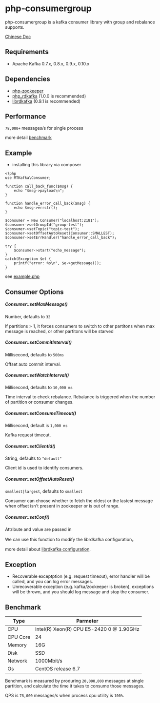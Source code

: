 # php-consumergroup

php-consumergroup is a kafka consumer library with group and rebalance supports.

[Chinese Doc](./README.zh-CN.md)

## Requirements

* Apache Kafka 0.7.x, 0.8.x, 0.9.x, 0.10.x

## Dependencies

* [php-zookeeper](https://github.com/php-zookeeper/php-zookeeper)
* [php_rdkafka](https://github.com/arnaud-lb/php-rdkafka/releases/tag/1.0.0) (1.0.0 is recommended)
* [librdkafka](https://github.com/edenhill/librdkafka/releases/tag/0.9.1) (0.9.1 is recommended)

## Performance

`78,000+` messages/s for single process

more detail  [benchmark](#benchmark)

## Example

* installing this library via composer

```
<?php 
use MTKafka\Consumer;

function call_back_func($msg) {
    echo "$msg->payload\n";
}

function handle_error_call_back($msg) {
    echo $msg->errstr();
}

$consumer = New Consumer("localhost:2181");
$consumer->setGroupId("group-test");
$consumer->setTopic("topic-test");
$consumer->setOffsetAutoReset(Consumer::SMALLEST);
$consumer->setErrHandler("handle_error_call_back");

try {
    $consumer->start("echo_message");
}
catch(Exception $e) {
    printf("error: %s\n", $e->getMessage());
}
```

see [example.php](./example.php)

## Consumer Options

##### Consumer::setMaxMessage()

Number, defaults to `32`

If partitions > 1, it forces consumers to switch to other partitons when max message is reached, or other partitons will be starved

##### Consumer::setCommitInterval()

Millisecond, defaults to `500ms`

Offset auto commit interval.

##### Consumer::setWatchInterval()

Millisecond, defaults to `10,000 ms`

Time interval to check rebalance. Rebalance is triggered when the number of partition or consumer changes.

##### Consumer::setConsumeTimeout()

Millisecond, default is `1,000 ms`

Kafka request timeout.

##### Consumer::setClientId()

String, defaults to `"default"`

Client id is used to identify consumers. 

##### Consumer::setOffsetAutoReset()

`smallest|largest`, defaults to `smallest`

Consumer can choose whether to fetch the oldest or the lastest message when offset isn't present in zookeeper or is out of range.

##### Consumer::setConf()
Attribute and value are passed in

We can use this function to modify the librdkafka configuration。

more detail about [librdkafka configuration](https://github.com/edenhill/librdkafka/blob/master/CONFIGURATION.md). 

## Exception

* Recoverable exceptption (e.g. request timeout), error handler will be called, and you can log error messages.
* Unrecoverable exception (e.g. kafka/zookeeper is broken), exceptions will be thrown, and you should log message and stop the consumer.

## Benchmark

|Type|Parmeter|
|---|---|
|CPU|Intel(R) Xeon(R) CPU E5-2420 0 @ 1.90GHz|
|CPU Core|24|
|Memory|16G|
|Disk|SSD|
|Network|1000Mbit/s|
|Os|CentOS release 6.7|

Benchmark is measured by produring `20,000,000` messages at single partition, and calculate the time it takes to consume those messages.

QPS is `78,000` messages/s when process cpu utility is `100%`.
